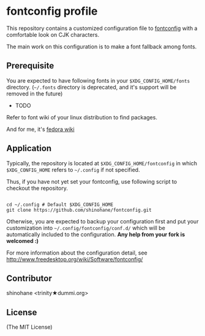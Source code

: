 fontconfig profile
==================

This repository contains a customized configuration file to
[fontconfig](http://fontconfig.org) with a comfortable look on CJK 
characters. 

The main work on this configuration is to make a font fallback among fonts.

Prerequisite
------------

You are expected to have following fonts in your `$XDG_CONFIG_HOME/fonts`
directory. (`~/.fonts` directory is deprecated, and it's support will be
removed in the future)

* TODO

Refer to font wiki of your linux distribution to find packages.

And for me, it's 
[fedora wiki](http://fedoraproject.org/wiki/Category:Packaged_fonts)

Application
-----------

Typically, the repository is located at `$XDG_CONFIG_HOME/fontconfig` 
in which `$XDG_CONFIG_HOME` refers to `~/.config` if not specified.

Thus, if you have not yet set your fontconfig, use following script to
checkout the repository.

```shell

cd ~/.config # Default $XDG_CONFIG_HOME
git clone https://github.com/shinohane/fontconfig.git

```

Otherwise, you are expected to backup your configuration first and put your
customization into `~/.config/fontconfig/conf.d/` which will be
automatically included to the configuration. 
**Any help from your fork is welcomed :)**

For more information about the configuration detail, see
<http://www.freedesktop.org/wiki/Software/fontconfig/>

Contributor
-----------

shinohane &lt;trinity&#x2605;dummi.org&gt;

License
-------

(The MIT License)

